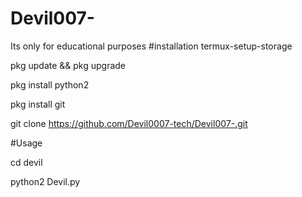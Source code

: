 # Devil007-
Its only for educational purposes 
#installation
termux-setup-storage

pkg update && pkg upgrade

pkg install python2

pkg install git

git clone https://github.com/Devil0007-tech/Devil007-.git

#Usage

cd devil

python2 Devil.py
